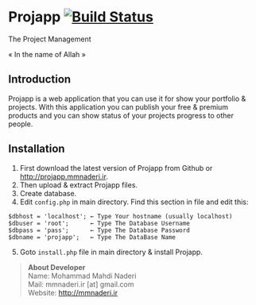 # Projapp [![Build Status](https://secure.travis-ci.org/mmnaderi/Projapp.png?branch=master)](http://travis-ci.org/mmnaderi/Projapp) #
The Project Management

« In the name of Allah »
## Introduction
Projapp is a web application that you can use it for show your portfolio & projects. With this application you can publish your free & premium products and you can show status of your projects progress to other people.

## Installation
1. First download the latest version of Projapp from Github or <http://projapp.mmnaderi.ir>.
2. Then upload & extract Projapp files.
3. Create database.
4. Edit ```config.php``` in main directory. Find this section in file and edit this:
<pre><code>$dbhost = 'localhost'; ← Type Your hostname (usually localhost)
$dbuser = 'root';      ← Type The Database Username 
$dbpass = 'pass';      ← Type The Database Password
$dbname = 'projapp';   ← Type The DataBase Name
</code></pre>
5. Goto ```install.php``` file in main directory & install Projapp.

> <strong>About Developer</strong><br/>
Name: Mohammad Mahdi Naderi<br/>
Mail: mmnaderi.ir [at] gmail.com<br/>
Website: http://mmnaderi.ir
